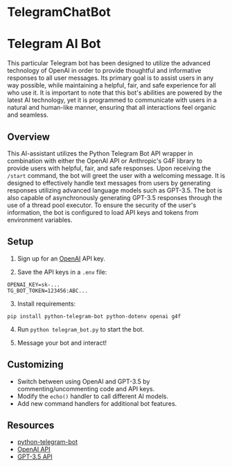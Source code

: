 # TelegramChatBot

# Telegram AI Bot 
This particular Telegram bot has been designed to utilize the advanced technology of OpenAI in order to provide thoughtful and informative responses to all user messages. Its primary goal is to assist users in any way possible, while maintaining a helpful, fair, and safe experience for all who use it. It is important to note that this bot's abilities are powered by the latest AI technology, yet it is programmed to communicate with users in a natural and human-like manner, ensuring that all interactions feel organic and seamless.

## Overview

This AI-assistant utilizes the Python Telegram Bot API wrapper in combination with either the OpenAI API or Anthropic's G4F library to provide users with helpful, fair, and safe responses. Upon receiving the `/start` command, the bot will greet the user with a welcoming message. It is designed to effectively handle text messages from users by generating responses utilizing advanced language models such as GPT-3.5. The bot is also capable of asynchronously generating GPT-3.5 responses through the use of a thread pool executor. To ensure the security of the user's information, the bot is configured to load API keys and tokens from environment variables.

## Setup
1. Sign up for an [OpenAI](https://openai.com/) API key.

2. Save the API keys in a `.env` file:

```
OPENAI_KEY=sk-...
TG_BOT_TOKEN=123456:ABC...
```
3. Install requirements:

```
pip install python-telegram-bot python-dotenv openai g4f
```
4. Run `python telegram_bot.py` to start the bot.

5. Message your bot and interact!

## Customizing

- Switch between using OpenAI and GPT-3.5 by commenting/uncommenting code and API keys.
- Modify the `echo()` handler to call different AI models.
- Add new command handlers for additional bot features.

## Resources

- [python-telegram-bot](https://github.com/python-telegram-bot/python-telegram-bot)
- [OpenAI API](https://openai.com/api/)
- [GPT-3.5 API](https://www.anthropic.com/)
